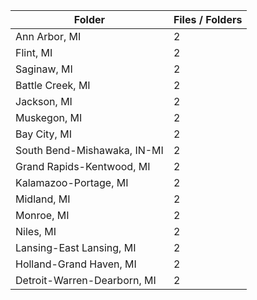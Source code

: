 | Folder                      |   Files / Folders |
|-----------------------------|-------------------|
| Ann Arbor, MI               |                 2 |
| Flint, MI                   |                 2 |
| Saginaw, MI                 |                 2 |
| Battle Creek, MI            |                 2 |
| Jackson, MI                 |                 2 |
| Muskegon, MI                |                 2 |
| Bay City, MI                |                 2 |
| South Bend-Mishawaka, IN-MI |                 2 |
| Grand Rapids-Kentwood, MI   |                 2 |
| Kalamazoo-Portage, MI       |                 2 |
| Midland, MI                 |                 2 |
| Monroe, MI                  |                 2 |
| Niles, MI                   |                 2 |
| Lansing-East Lansing, MI    |                 2 |
| Holland-Grand Haven, MI     |                 2 |
| Detroit-Warren-Dearborn, MI |                 2 |